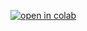 [![open in colab](https://colab.research.google.com/assets/colab-badge.svg)](https://colab.research.google.com/github/Egor200313/optimization/blob/master/one_dim/fibonacci_method.ipynb)